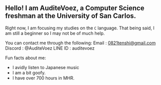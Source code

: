 ## Hello! I am AuditeVoez, a Computer Science freshman at the University of San Carlos. 

Right now, I am focusing my studies on the `C` language.
That being said, I am still a beginner so I may not be of much help.


You can contact me through the following:
Email
: 0821tenshi@gmail.com 
Discord
: @AuditeVoez 
LINE ID
: auditevoez

Fun facts about me:
- I avidly listen to Japanese music
- I am a bit goofy.
- I have over 700 hours in MHR.

<!--
**AuditeVoez/AuditeVoez** is a ✨ _special_ ✨ repository because its `README.md` (this file) appears on your GitHub profile.

Here are some ideas to get you started:

- 🔭 I’m currently working on ...
- 🌱 I’m currently learning ...
- 👯 I’m looking to collaborate on ...
- 🤔 I’m looking for help with ...
- 💬 Ask me about ...
- 📫 How to reach me: ...
- 😄 Pronouns: ...
- ⚡ Fun fact: ...
-->

